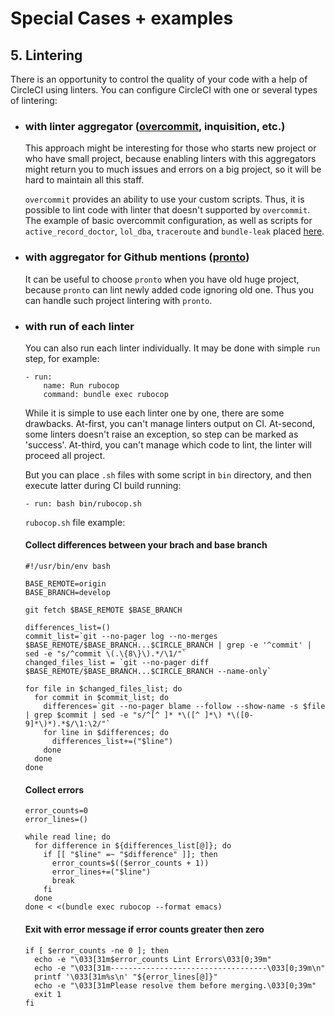 
# Special Cases + examples

## 5. Lintering

There is an opportunity to control the quality of your code with a help of CircleCI using linters. You can configure CircleCI with one or several types of lintering:

- ### with linter aggregator ([overcommit](https://github.com/sds/overcommit), inquisition, etc.)

  This approach might be interesting for those who starts new project or who have small project, because enabling linters with this aggregators might return you to much issues and errors on a big project, so it will be hard to maintain all this staff.

  `overcommit` provides an ability to use your custom scripts. Thus, it is possible to lint code with linter that doesn't supported by `overcommit`. The example of basic overcommit configuration, as well as scripts for `active_record_doctor`, `lol_dba`, `traceroute` and `bundle-leak` placed [here](https://gist.github.com/D3N/1318e9890c95142475b8c6f665283fb1).

- ### with aggregator for Github mentions ([pronto](https://github.com/prontolabs/pronto))

  It can be useful to choose `pronto` when you have old huge project, because `pronto` can lint newly added code ignoring old one. Thus you can handle such project lintering with `pronto`.

- ### with run of each linter

  You can also run each linter individually. It may be done with simple `run` step, for example:
  ```
  - run:
      name: Run rubocop
      command: bundle exec rubocop
  ```

  While it is simple to use each linter one by one, there are some drawbacks. At-first, you can't manage linters output on CI. At-second, some linters doesn't raise an exception, so step can be marked as 'success'. At-third, you can't manage which code to lint, the linter will proceed all project.

  But you can place `.sh` files with some script in `bin` directory, and then execute latter during CI build running:
  ```
  - run: bash bin/rubocop.sh
  ```

  `rubocop.sh` file example:
  #### Collect differences between your brach and base branch
  ```
  #!/usr/bin/env bash

  BASE_REMOTE=origin
  BASE_BRANCH=develop

  git fetch $BASE_REMOTE $BASE_BRANCH

  differences_list=()
  commit_list=`git --no-pager log --no-merges $BASE_REMOTE/$BASE_BRANCH...$CIRCLE_BRANCH | grep -e '^commit' | sed -e "s/^commit \(.\{8\}\).*/\1/"`
  changed_files_list = `git --no-pager diff $BASE_REMOTE/$BASE_BRANCH...$CIRCLE_BRANCH --name-only`

  for file in $changed_files_list; do
    for commit in $commit_list; do
      differences=`git --no-pager blame --follow --show-name -s $file | grep $commit | sed -e "s/^[^ ]* *\([^ ]*\) *\([0-9]*\)*).*$/\1:\2/"`
      for line in $differences; do
        differences_list+=("$line")
      done
    done
  done
  ```
  #### Collect errors
  ```
  error_counts=0
  error_lines=()

  while read line; do
    for difference in ${differences_list[@]}; do
      if [[ "$line" =~ "$difference" ]]; then
        error_counts=$(($error_counts + 1))
        error_lines+=("$line")
        break
      fi
    done
  done < <(bundle exec rubocop --format emacs)
  ```
  #### Exit with error message if error counts greater then zero
  ```
  if [ $error_counts -ne 0 ]; then
    echo -e "\033[31m$error_counts Lint Errors\033[0;39m"
    echo -e "\033[31m-----------------------------------\033[0;39m\n"
    printf '\033[31m%s\n' "${error_lines[@]}"
    echo -e "\033[31mPlease resolve them before merging.\033[0;39m"
    exit 1
  fi
  ```
